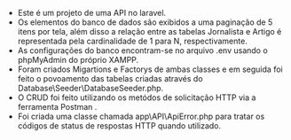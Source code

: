 - Este é um projeto de uma API no laravel. 
- Os elementos do banco de dados são exibidos a uma paginação de 5 itens por tela, além disso a relação entre as tabelas Jornalista e Artigo é representada pela cardinalidade de 1 para N, respectivamente. 
- As configurações do banco encontram-se no arquivo .env usando o phpMyAdmin do próprio XAMPP.
- Foram criados Migartions e Factorys de ambas classes e em seguida foi feito o povoamento das tabelas criadas através do Database\Seeder\DatabaseSeeder.php.
-  O CRUD foi feito utilizando os metódos de solicitação HTTP via a ferramenta Postman .
- Foi criada uma classe chamada app\API\ApiError.php para tratar os códigos de status de respostas HTTP quando utilizado.